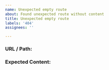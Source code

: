 ```yaml
---
name: Unexpected empty route
about: Found unexpected route without content
title: Unexpected empty route
labels: '404'
assignees: ''

---
```


### URL / Path:

### Expected Content:
